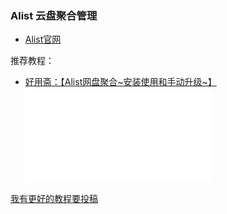 ### Alist 云盘聚合管理

* [Alist官网](https://github.com/AlistGo/alist)

推荐教程：

* [好用斋：【Alist网盘聚合~安装使用和手动升级~】](https://www.bilibili.com/video/BV1iJCpY6EWt/?share_source=copy_web&vd_source=60661ff18afa37bbfca1f94f13563a45)  
  <iframe src="//player.bilibili.com/player.html?isOutside=true&aid=113724996191518&bvid=BV1iJCpY6EWt&cid=27562938189&p=1&autoplay=0" scrolling="no" border="0" frameborder="no" framespacing="0" allowfullscreen="true"></iframe>

[我有更好的教程要投稿](/zh/guide/istore/software/post-my-tutorial.html)
